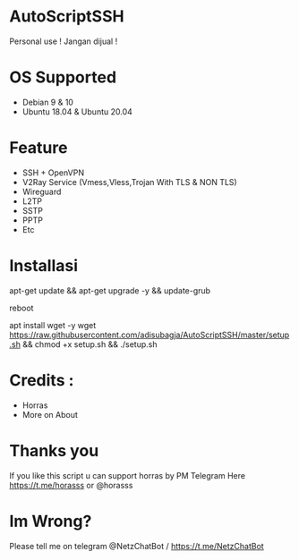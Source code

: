 # AutoScriptSSH
Personal use !
Jangan dijual !

# OS Supported
- Debian 9 & 10
- Ubuntu 18.04 & Ubuntu 20.04

# Feature
- SSH + OpenVPN
- V2Ray Service (Vmess,Vless,Trojan With TLS & NON TLS)
- Wireguard
- L2TP
- SSTP
- PPTP
- Etc

# Installasi
apt-get update && apt-get upgrade -y && update-grub

reboot

apt install wget -y
wget https://raw.githubusercontent.com/adisubagja/AutoScriptSSH/master/setup.sh && chmod +x setup.sh && ./setup.sh

# Credits :
- Horras
- More on About

# Thanks you

If you like this script u can support horras by PM Telegram Here 
https://t.me/horasss or @horasss

# Im Wrong?
Please tell me on telegram @NetzChatBot / https://t.me/NetzChatBot
